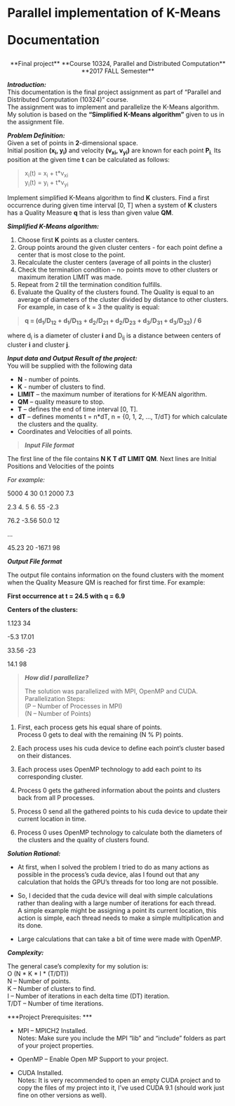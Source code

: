 <h1>Parallel implementation of K-Means

Documentation</h1>

<p align="center">
**Final project**  
**Course 10324, Parallel and Distributed Computation**  
**2017 FALL Semester**</p>


***Introduction:***  
This documentation is the final project assignment as part of “Parallel and Distributed Computation (10324)” course.  
The assignment was to implement and parallelize the K-Means algorithm.  
My solution is based on the **“Simplified K-Means algorithm”** given to us in the assignment file.


***Problem Definition:***  
Given a set of points in **2**-dimensional space.  
Initial position **(x<sub>i</sub>, y<sub>i</sub>)** and velocity **(v<sub>xi</sub>, v<sub>yi</sub>)** are known for each point **P<sub>i</sub>**<sub>.</sub> Its position at the given time **t** can be calculated as follows:  


> x<sub>i</sub>(t) = x<sub>i</sub> + t\*v<sub>xi</sub>  
y<sub>i</sub>(t) = y<sub>i</sub> + t\*v<sub>yi</sub>

Implement simplified K-Means algorithm to find **K** clusters. Find a first occurrence during given time interval \[0, T\] when a system of **K** clusters has a Quality Measure **q** that is less than given value **QM**.


***Simplified K-Means algorithm:***  
1.  Choose first **K** points as a cluster centers.
2.  Group points around the given cluster centers - for each point
    define a center that is most close to the point.
3.  Recalculate the cluster centers (average of all points in
    the cluster)
4.  Check the termination condition – no points move to other clusters
    or maximum iteration LIMIT was made.
5.  Repeat from 2 till the termination condition fulfills.
6.  Evaluate the Quality of the clusters found. The Quality is equal to
    an average of diameters of the cluster divided by distance to
    other clusters. For example, in case of k = 3 the quality is equal:  
> **q = (d<sub>1</sub>/D<sub>12</sub> + d<sub>1</sub>/D<sub>13</sub> + d<sub>2</sub>/D<sub>21</sub> + d<sub>2</sub>/D<sub>23</sub> + d<sub>3</sub>/D<sub>31</sub> + d<sub>3</sub>/D<sub>32</sub>) / 6**  

where d<sub>i</sub> is a diameter of cluster **i** and D<sub>ij</sub> is a distance between centers of cluster **i** and cluster **j**.


***Input data and Output Result of the project:***  
You will be supplied with the following data  
-   **N** - number of points.
-   **K** - number of clusters to find.
-   **LIMIT** – the maximum number of iterations for K-MEAN algorithm.
-   **QM** – quality measure to stop.
-   **T** – defines the end of time interval \[0, T\].
-   **dT** – defines moments t = n\*dT, n = {0, 1, 2, …, T/dT} for which
    calculate the clusters and the quality.
-   Coordinates and Velocities of all points.

> <span id="_Hlk509228352" class="anchor"></span>***Input File format***

The first line of the file contains **N K T dT LIMIT QM**. Next lines
are Initial Positions and Velocities of the points

*For example:*

5000 4 30 0.1 2000 7.3

2.3 4. 5 6. 55 -2.3

76.2 -3.56 50.0 12

…

45.23 20 -167.1 98

***Output File format***

The output file contains information on the found clusters with the
moment when the Quality Measure QM is reached for first time. For
example:

**First occurrence at t = 24.5 with q = 6.9**

**Centers of the clusters:**

1.123 34

-5.3 17.01

33.56 -23

14.1 98

> ***How did I parallelize?***
>
> The solution was parallelized with MPI, OpenMP and CUDA.  
> Parallelization Steps:  
> (P – Number of Processes in MPI)  
> (N – Number of Points)

1.  First, each process gets his equal share of points.  
    Process 0 gets to deal with the remaining (N % P) points.

2.  Each process uses his cuda device to define each point’s cluster
    based on their distances.

3.  Each process uses OpenMP technology to add each point to its
    corresponding cluster.

4.  Process 0 gets the gathered information about the points and
    clusters back from all P processes.

5.  Process 0 send all the gathered points to his cuda device to update
    their current location in time.

6.  Process 0 uses OpenMP technology to calculate both the diameters of
    the clusters and the quality of clusters found.

***Solution Rational:***

-   At first, when I solved the problem I tried to do as many actions as
    possible in the process’s cuda device, alas I found out that any
    calculation that holds the GPU’s threads for too long are
    not possible.

-   So, I decided that the cuda device will deal with simple
    calculations rather than dealing with a large number of iterations
    for each thread.  
    A simple example might be assigning a point its current location,
    this action is simple, each thread needs to make a simple
    multiplication and its done.

-   Large calculations that can take a bit of time were made
    with OpenMP.

***Complexity:***

The general case’s complexity for my solution is:  
O (N \* K \* I \* (T/DT))  
N – Number of points.  
K – Number of clusters to find.  
I – Number of iterations in each delta time (DT) iteration.  
T/DT – Number of time iterations.

***Project Prerequisites: ***

-   MPI – MPICH2 Installed.  
    Notes: Make sure you include the MPI “lib” and “include” folders as
    part of your project properties.

-   OpenMP – Enable Open MP Support to your project.

-   CUDA Installed.  
    Notes: It is very recommended to open an empty CUDA project and to
    copy the files of my project into it, I’ve used CUDA 9.1 (should
    work just fine on other versions as well).

